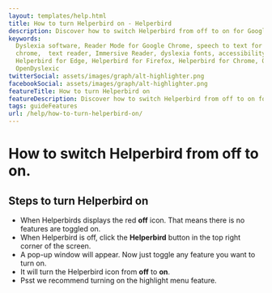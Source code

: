 ```yaml
---
layout: templates/help.html
title: How to turn Helperbird on - Helperbird
description: Discover how to switch Helperbird from off to on for Google Chrome, Firefox, Safari, and Edge.
keywords:
  Dyslexia software, Reader Mode for Google Chrome, speech to text for chrome, Text to speech for
  chrome,  text reader, Immersive Reader, dyslexia fonts, accessibility software, dyslexia software,
  Helperbird for Edge, Helperbird for Firefox, Helperbird for Chrome, Opendyslexic for Chrome,
  OpenDyslexic
twitterSocial: assets/images/graph/alt-highlighter.png
facebookSocial: assets/images/graph/alt-highlighter.png
featureTitle: How to turn Helperbird on
featureDescription: Discover how to switch Helperbird from off to on for Google Chrome, Firefox, Safari, and Edge.
tags: guideFeatures
url: /help/how-to-turn-helperbird-on/
---
```



# How to switch Helperbird from off to on.

## Steps to turn Helperbird on
- When Helperbirds displays the red **off** icon. That means there is no features are toggled on.
- When Helperbird is off, click the **Helperbird** button in the top right corner of the screen.
- A pop-up window will appear. Now just toggle any feature you want to turn on.
- It will turn the Helperbird icon from **off** to **on**.
- Psst we recommend turning on the highlight menu feature.
